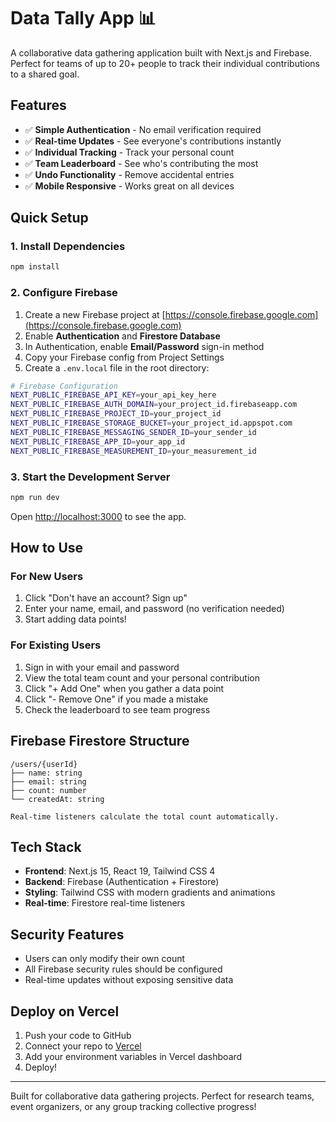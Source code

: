# Data Tally App 📊

A collaborative data gathering application built with Next.js and Firebase. Perfect for teams of up to 20+ people to track their individual contributions to a shared goal.

## Features

- ✅ **Simple Authentication** - No email verification required
- ✅ **Real-time Updates** - See everyone's contributions instantly
- ✅ **Individual Tracking** - Track your personal count
- ✅ **Team Leaderboard** - See who's contributing the most
- ✅ **Undo Functionality** - Remove accidental entries
- ✅ **Mobile Responsive** - Works great on all devices

## Quick Setup

### 1. Install Dependencies

```bash
npm install
```

### 2. Configure Firebase

1. Create a new Firebase project at [https://console.firebase.google.com](https://console.firebase.google.com)
2. Enable **Authentication** and **Firestore Database**
3. In Authentication, enable **Email/Password** sign-in method
4. Copy your Firebase config from Project Settings
5. Create a `.env.local` file in the root directory:

```bash
# Firebase Configuration
NEXT_PUBLIC_FIREBASE_API_KEY=your_api_key_here
NEXT_PUBLIC_FIREBASE_AUTH_DOMAIN=your_project_id.firebaseapp.com
NEXT_PUBLIC_FIREBASE_PROJECT_ID=your_project_id
NEXT_PUBLIC_FIREBASE_STORAGE_BUCKET=your_project_id.appspot.com
NEXT_PUBLIC_FIREBASE_MESSAGING_SENDER_ID=your_sender_id
NEXT_PUBLIC_FIREBASE_APP_ID=your_app_id
NEXT_PUBLIC_FIREBASE_MEASUREMENT_ID=your_measurement_id
```

### 3. Start the Development Server

```bash
npm run dev
```

Open [http://localhost:3000](http://localhost:3000) to see the app.

## How to Use

### For New Users

1. Click "Don't have an account? Sign up"
2. Enter your name, email, and password (no verification needed)
3. Start adding data points!

### For Existing Users

1. Sign in with your email and password
2. View the total team count and your personal contribution
3. Click "+ Add One" when you gather a data point
4. Click "- Remove One" if you made a mistake
5. Check the leaderboard to see team progress

## Firebase Firestore Structure

```
/users/{userId}
├── name: string
├── email: string
├── count: number
└── createdAt: string

Real-time listeners calculate the total count automatically.
```

## Tech Stack

- **Frontend**: Next.js 15, React 19, Tailwind CSS 4
- **Backend**: Firebase (Authentication + Firestore)
- **Styling**: Tailwind CSS with modern gradients and animations
- **Real-time**: Firestore real-time listeners

## Security Features

- Users can only modify their own count
- All Firebase security rules should be configured
- Real-time updates without exposing sensitive data

## Deploy on Vercel

1. Push your code to GitHub
2. Connect your repo to [Vercel](https://vercel.com)
3. Add your environment variables in Vercel dashboard
4. Deploy!

---

Built for collaborative data gathering projects. Perfect for research teams, event organizers, or any group tracking collective progress!
